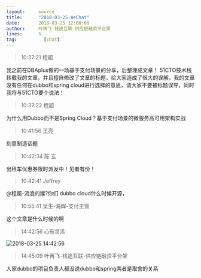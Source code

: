```yaml
---
layout:     source 
title:      "2018-03-25-WeChat"
date:       2018-03-25 12:00:00
author:     叶再飞-钱途互联-供应链融资平台架
lines:      5 
tag:		  [chat]
---
```

> 10:37:21  程超  
   
我之前在DBAplus做的一场基于支付场景的分享，后整理成文章！ 51CTO技术栈转载我的文章，并且擅自修改了文章的标题，给大家造成了很大的误解，我的文章没有任何在dubbo和spring cloud进行选择的意思，请大家不要被标题误导，同时我将与51CTO要个说法！  
   
> 10:37:22  程超  
   
为什么用Dubbo而不是Spring Cloud？基于支付场景的微服务高可用架构实战  
   
> 10:41:56  王亮  
   
刻意制造话题  
   
> 10:42:34  陈 玄  
   
出租车优惠券限时派发中！见者有份！  
   
> 10:42:41  Jeffrey  
   
@程超-流浪的猴?你们 dubbo cloud什么时候开源，  
   
> 10:55:41  吴生-海辉-支付主管  
   
这个文章是什么时候的啊  
   
> 14:42:56  心有灵浠  
   
![2018-03-25 14:42:56](http://static.cocolian.org/img/20180325_144256.png) 
   
> 14:45:09  叶再飞-钱途互联-供应链融资平台架  
   
人家dubbo的项目负责人都没说dubbo和spring两者是取舍的关系  
   

